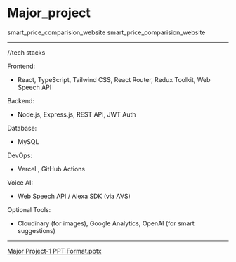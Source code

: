# Major_project
smart_price_comparision_website
smart_price_comparision_website



--------------------------------------------------------------------------------------------------------------------------------------------------------
//tech stacks 

Frontend:
- React, TypeScript, Tailwind CSS, React Router, Redux Toolkit, Web Speech API

Backend:
- Node.js, Express.js, REST API, JWT Auth

Database:
- MySQL

DevOps:
- Vercel , GitHub Actions

Voice AI:
- Web Speech API / Alexa SDK (via AVS)

Optional Tools:

- Cloudinary (for images), Google Analytics, OpenAI (for smart suggestions)

- ---------------------------------------------------------------------------------------------------------------------------------------------------------



[Major Project-1 PPT Format.pptx](https://github.com/user-attachments/files/21471470/Major.Project-1.PPT.Format.pptx)
